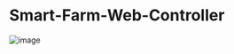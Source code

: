 # Smart-Farm-Web-Controller

![image](https://github.com/dbtjr1103/Smart-Farm-Web-Controller/assets/115054808/48c0975e-cfea-4f37-a1c8-d1f3999d27e2)
